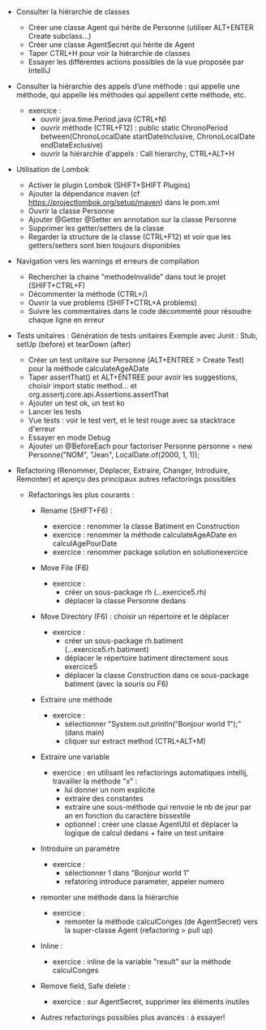 - Consulter la hiérarchie de classes

    - Créer une classe Agent qui hérite de Personne  (utiliser ALT+ENTER Create subclass...)
    - Créer une classe AgentSecret qui hérite de Agent
    - Taper CTRL+H pour voir la hiérarchie de classes
    - Essayer les différentes actions possibles de la vue proposée par IntelliJ

- Consulter la hiérarchie des appels d’une méthode : qui appelle une méthode, qui appelle les méthodes qui appellent
  cette méthode, etc.

    - exercice :
        - ouvrir java.time.Period.java (CTRL+N)
        - ouvrir méthode (CTRL+F12) :
          public static ChronoPeriod between(ChronoLocalDate startDateInclusive, ChronoLocalDate endDateExclusive)
        - ouvrir la hiérarchie d'appels : Call hierarchy, CTRL+ALT+H

- Utilisation de Lombok

    - Activer le plugin Lombok (SHIFT+SHIFT Plugins)
    - Ajouter la dépendance maven (cf https://projectlombok.org/setup/maven) dans le pom.xml
    - Ouvrir la classe Personne
    - Ajouter @Getter @Setter en annotation sur la classe Personne
    - Supprimer les getter/setters de la classe
    - Regarder la structure de la classe (CTRL+F12) et voir que les getters/setters sont bien toujours disponibles

- Navigation vers les warnings et erreurs de compilation

    - Rechercher la chaine "methodeInvalide" dans tout le projet (SHIFT+CTRL+F)
    - Décommenter la méthode (CTRL+/)
    - Ouvrir la vue problems (SHIFT+CTRL+A problems)
    - Suivre les commentaires dans le code décommenté pour résoudre chaque ligne en erreur

- Tests unitaires : Génération de tests unitaires
  Exemple avec Junit : Stub, setUp (before) et tearDown (after)

    - Créer un test unitaire sur Personne (ALT+ENTREE > Create Test)
      pour la méthode calculateAgeADate
    - Taper assertThat() et ALT+ENTREE pour avoir les suggestions, choisir import static method... et
      org.assertj.core.api.Assertions.assertThat
    - Ajouter un test ok, un test ko
    - Lancer les tests
    - Vue tests : voir le test vert, et le test rouge avec sa stacktrace d'erreur
    - Essayer en mode Debug
    - Ajouter un @BeforeEach pour factoriser Personne personne = new Personne("NOM", "Jean", LocalDate.of(2000, 1, 1));


- Refactoring (Renommer, Déplacer, Extraire, Changer, Introduire, Remonter) et aperçu des principaux autres refactorings
  possibles

    - Refactorings les plus courants :
        - Rename (SHIFT+F6) :
            - exercice : renommer la classe Batiment en Construction
            - exercice : renommer la méthode calculateAgeADate en calculAgePourDate
            - exercice : renommer package solution en solutionexercice
        - Move File (F6)
            - exercice :
                - créer un sous-package rh  (...exercice5.rh)
                - déplacer la classe Personne dedans
        - Move Directory (F6) : choisir un répertoire et le déplacer
            - exercice :
                - créer un sous-package rh.batiment (...exercice5.rh.batiment)
                - déplacer le répertoire batiment directement sous exercice5
                - déplacer la classe Construction dans ce sous-package batiment (avec la souris ou F6)
        - Extraire une méthode
            - exercice :
                - sélectionner "System.out.println("Bonjour world 1");" (dans main)
                - cliquer sur extract method (CTRL+ALT+M)
        - Extraire une variable
            - exercice : en utilisant les refactorings automatiques intellij, travailler la méthode "x" :
                - lui donner un nom explicite
                - extraire des constantes
                - extraire une sous-méthode qui renvoie le nb de jour par an en fonction du caractère bissextile
                - optionnel : créer une classe AgentUtil et déplacer la logique de calcul dedans + faire un test
                  unitaire
        - Introduire un paramètre
            - exercice :
                - sélectionner 1 dans "Bonjour world 1"
                - refatoring introduce parameter, appeler numero
        - remonter une méthode dans la hiérarchie
            - exercice :
                - remonter la méthode calculConges (de AgentSecret) vers la super-classe Agent
                  (refactoring > pull up)
        - Inline :
            - exercice : inline de la variable "result" sur la méthode calculConges

        - Remove field, Safe delete :
            - exercice : sur AgentSecret, supprimer les éléments inutiles

        - Autres refactorings possibles plus avancés : à essayer! 
